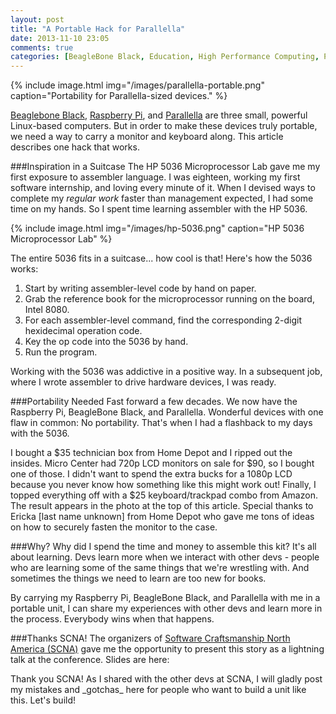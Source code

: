 ```yaml
---
layout: post
title: "A Portable Hack for Parallella"
date: 2013-11-10 23:05
comments: true
categories: [BeagleBone Black, Education, High Performance Computing, Parallella, Raspberry Pi]
---
```


{% include image.html img="/images/parallella-portable.png" caption="Portability for Parallella-sized devices." %} 

[Beaglebone Black](/blog/2013/05/22/beaglebone-black-running-ruby-on-rails/), [Raspberry Pi](/blog/2012/12/03/ruby-on-raspberry-pi/), and [Parallella](/blog/2013/06/22/preparing-for-parallella-64-cores-installing-go-on-mac-os-x/) are three small, powerful Linux-based computers. But in order to make these devices truly portable, we need a way to carry a monitor and keyboard along. This article describes one hack that works.

###Inspiration in a Suitcase
The HP 5036 Microprocessor Lab gave me my first exposure to assembler language. I was eighteen, working my first software internship, and loving every minute of it. When I devised ways to complete my _regular work_ faster than management expected, I had some time on my hands. So I spent time learning assembler with the HP 5036.

<!--more-->

{% include image.html img="/images/hp-5036.png" caption="HP 5036 Microprocessor Lab" %} 

The entire 5036 fits in a suitcase... how cool is that! Here's how the 5036 works:

1. Start by writing assembler-level code by hand on paper.
2. Grab the reference book for the microprocessor running on the
   board, Intel 8080.
3. For each assembler-level command, find the corresponding 2-digit
   hexidecimal operation code.
4. Key the op code into the 5036 by hand. 
5. Run the program.

Working with the 5036 was addictive in a positive way. In a subsequent job, where I wrote assembler to drive hardware devices, I was ready.

###Portability Needed
Fast forward a few decades. We now have the Raspberry Pi, BeagleBone Black, and Parallella. Wonderful devices with one flaw in common: No portability. That's when I had a flashback to my days with the 5036.

I bought a $35 technician box from Home Depot and I ripped out the insides. Micro Center had 720p LCD monitors on sale for $90, so I bought one of those. I didn't want to spend the extra bucks for a 1080p LCD because you never know how something like this might work out! Finally, I topped everything off with a $25 keyboard/trackpad combo from Amazon.  The result appears in the photo at the top of this article. Special thanks to Ericka [last name unknown] from Home Depot who gave me tons of ideas on how to securely fasten the monitor to the case.

###Why?
Why did I spend the time and money to assemble this kit? It's all about learning. Devs learn more when we interact with other devs - people who are learning some of the same things that we're wrestling with. And sometimes the things we need to learn are too new for books.

By carrying my Raspberry Pi, BeagleBone Black, and Parallella with me in a portable unit, I can share my experiences with other devs and learn more in the process. Everybody wins when that happens.

###Thanks SCNA!
The organizers of [Software Craftsmanship North America (SCNA)](http://scna.softwarecraftsmanship.org/) gave me the opportunity to present this story as a lightning talk at the conference. Slides are here:
<center><script async class="speakerdeck-embed" data-id="b3558fd02cac0131cfc62a9baba32394" data-ratio="1.29456384323641" src="//speakerdeck.com/assets/embed.js"></script></center>
Thank you SCNA! As I shared with the other devs at SCNA, I will gladly post my mistakes and _gotchas_ here for people who want to build a unit like this. Let's build!
